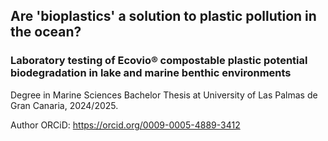 ## Are 'bioplastics' a solution to plastic pollution in the ocean?
### Laboratory testing of Ecovio® compostable plastic potential biodegradation in lake and marine benthic environments

Degree in Marine Sciences Bachelor Thesis at University of Las Palmas de Gran Canaria, 2024/2025.

Author ORCiD: <https://orcid.org/0009-0005-4889-3412>

